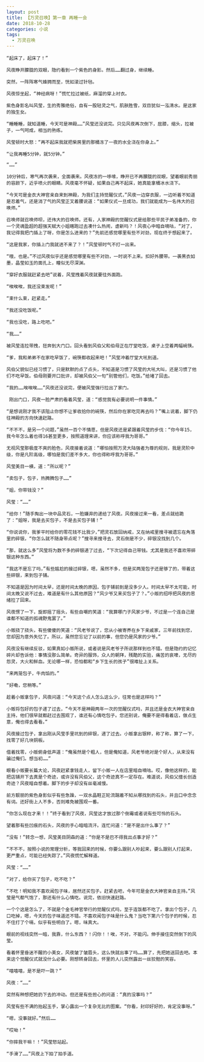 ```yaml
---
layout: post
title: 【万灵召唤】第一章 再睡一会
date: 2018-10-28
categories: 小说
tags:
  - 万灵召唤
---
```


    “起床了，起床了！”
    
    风夜睁开朦胧的双眼，隐约看到一个紫色的身影。然后……翻过身，继续睡。
    
    突然，一阵阵寒气蜂拥而至，恍如滚过针毡。
    
    风夜惊坐起，“神经病呀！”慌忙拉过被纸，麻溜的穿上衬衣。
    
    紫色身影名叫风莹，生的秀雅绝俗，自有一股轻灵之气，肌肤胜雪，双目犹似一泓清水。是这家的独生女。
    
    “睡睡睡，就知道睡，今天可是神殿……”风莹还没说完。只见风夜再次倒下，屈膝，缩头，拉被子，一气呵成，相当的熟练。
    
    风莹顿时大怒：“再不起床我就把柴房里的那桶冻了一夜的水全浇在你身上。”
    
    “让我再睡5分钟，就5分钟。”
    
    “……”
    
    10分钟后，寒气再次袭来，全面袭来。风夜冻的一哆嗦，睁开已不再朦胧的双眼，望着眼前秀丽的容颜下，近乎喷火的眼睛。风夜毫不怀疑，如果自己再不起床，她真能拿桶冰水浇下。
    
    “今天可是金衣大神官亲自来到神殿，为我们主持觉醒仪式，”风夜一边穿衣服，一边听着不知道是忍着气，还是消了气的风莹正叉着腰说道：“如果仪式一旦成功，我们就能成为一名伟大的召唤师。”
    
    召唤师就召唤师呗，还伟大的召唤师。还有，人家神殿的觉醒仪式是给那些平民子弟准备的，你一个灵魂盈超的超强天赋大小姐瞎跑过去凑什么热闹，虐新吗？！风夜心中暗自嘀咕，“对了，我记得我把门插上了呀，你是怎么进来的？”先前还感觉哪里有些不对劲，现在终于想起来了。
    
    “这是我家，你插上门我就进不来了？！”风莹顿时气不打一出来。
    
    “哦，也是。”不过风夜似乎还是感觉哪里有些不对劲，一时说不上来。扣好外腰带。一袭黑衣如墨，晶莹如玉的面孔上，瞳似无尽深渊。
    
    “穿好衣服就赶紧去吧”说着，风莹拽着风夜就要往外面跑。
    
    “唉唉唉，我还没束发呢！”
    
    “束什么束，赶紧走。”
    
    “我还没吃饭呢。”
    
    “我也没吃，路上吃吧。”
    
    “我……”
    
    被风莹连拉带拽，狂奔到大门口。回头看到风伯父和伯母正在厅堂吃饭，桌子上空着两幅碗筷。
    
    “爹，我和弟弟不在家吃早饭了，碗筷都收起来吧！”风莹冲着厅堂大吼到道。
    
    风伯父貌似已经习惯了，只是默默的点了点头，不知道是习惯了风莹的大吼大叫，还是习惯了他们不吃早饭。伯母刚要开口批评，却被风伯父一句“别管他们，吃饭。”给堵了回去。
    
    “我的……唉唉唉……”风夜还没说完，便被风莹强行拉出了家门。
    
     刚出门口，风夜一脸严肃的看着风莹，道：“感觉我有必要说明一件事情。”
    
    “是想说刚才我不该阻止你想不让爹收拾你的碗筷，然后你在家吃完再去吗？”嘴上说着，脚下仍往神殿的方向快速赶路。
    
    “不不不，是另一个问题，”虽然一百个不情愿，但是风夜还是紧跟着风莹的步伐：“你今年15，我今年怎么着也得16甚至更多，按照道理来讲，你应该称呼我为哥哥。”
    
    无视风莹那极度不爽的脸色，风夜接着说道：“哪怕按照万灵大陆强者为尊的规则，我是灵阶中级，你是凡阶高级，哪怕是我们差不多大，你也得称呼我为哥哥。”
    
    风莹美目一横，道：“所以呢？”
    
    “卖包子，包子，热腾腾包子……”
    
    “姐，你带钱没？”
    
    风莹：“……”
    
    “给你！”随手掏出一块中品灵石，一脸嫌弃的递给了风夜。风夜接过来一看，差点就给跪了：“姐呀，我是去买包子，不是去买包子铺！”
    
    “你说说你，我爹平时给你的零花钱不比我少，”把灵石放回纳戒，又在纳戒里搜寻被遗忘在角落里的碎银，“你怎么就不随身带点呢？”搜寻来搜寻去，灵石倒是不少，碎银没找到几个。
    
    “那，就这么多”风莹将为数不多的碎银递了过去，“下次记得自己带钱。尤其是我还不喜欢带碎银这种东西。”
    
    “我这不是忘了吗，”有些尴尬的接过碎银，嗯，虽然不多，但是买两笼包子还是够了的，带着这些碎银，来到包子铺。
    
    不知道是因为时间太早，还是时间太晚的原因，包子铺前到是没多少人。时间太早不太可能，时间太晚又说不过去，难道是有什么其他原因？“风少爷又来买包子了？。”小贩的招呼把风夜的思绪拉了回来。
    
    风夜愣了一下，旋即摇了摇头，有些自嘲的笑道：“我算哪门子风家少爷，不过是一个连自己是谁都不知道的孤魂野鬼罢了。”
    
    小贩挠了挠头，有些傻傻的笑道：“风老爷说了，您从小被寄养在乡下亲戚家，三年前找到您，您却因为意外失忆了。所以，虽然您忘记了以前的事，但您仍是风家的少爷。”
    
    风夜没有继续反驳，如果真如小贩所说，或者说是风老爷子所说那样到也不错。但是隐约的记忆碎片却告诉他：事情没那么简单。奇异的服饰，众人的朝拜，残酷的实验，痛苦的哀嚎，无尽的怨灵，大火和鲜血。无论哪一样，恐怕都和“乡下生长的孩子”很难扯上关系。
    
    “来两笼包子，牛肉馅的。”
    
    “好嘞，您稍等。”
    
    趁着小贩拿包子，风夜问道：“今天这个点人怎么这么少，往常也是这样吗？”
    
    小贩将包好的包子递了过去，“今天不是神殿两年一次的觉醒仪式吗，并且还是金衣大神官亲自主持，他们很早就都赶过去围观了，谁还有心情吃包子。您还别说，俺要不是得看着店，做点生意，俺也得去看看。”
    
    风夜接过包子，拿出刚从风莹手里坑到的碎银，递了过去。小贩拿出银秤，称了称，算了一下，找零了好几块铜板。
    
    借着找零，小贩俯身低声道：“俺虽然是个粗人，但是俺知道，风老爷绝对是个好人，从来没有骗过俺们。想当初……”
    
    眼看小贩要长篇大论，风夜赶紧拿钱走人，留下小贩一人在店里暗自嘀咕。哎，像他这样的，能把店铺开下去真是个奇迹，或许没有风伯父，这个奇迹真不一定存在。难道说，风伯父擅长创造奇迹？风夜暗自想着。脚下的步子却没有丝毫减慢。
    
    前方靓丽的紫色身影似乎有些急躁，一双水晶鞋正轮流踹着不知从哪找到的石头，并且口中念念有词。还好街上人不多，否则难免被围观一番。
    
    “你怎么现在才来！！”终于看到了风夜，风莹这才放过那个倒霉或者说有些可怜的石头。
    
    望着那有些凹痕的石头，风夜的手心暗暗流汗。连忙问道：“是不是出什么事了？”
    
    “没有！”转念一想，风莹美目阴森的道：“你是不是巴不得我出点事才好？”
    
    “不不不，按照小说的常理分析，等我回来的时候，你要么跟别人吵起来，要么跟别人打起来，更严重点，可能已经失踪了。”风夜慌忙解释道。
    
    风莹：“……”
    
    “对了，给你买了包子，吃不吃？”
    
    “不吃！明知我不喜欢闻包子味，居然还买包子。赶紧去吧，今年可是金衣大神官亲自主持。”风莹是气都气饱了，那还有什么心情吃。说完，依旧快速赶路。
    
    一个个这是怎么了，不就是个金毛神官举行的觉醒仪式吗，至于连饭都不吃了。拿出个包子，几口吃掉，嗯，今天的包子味道还不错。不喜欢闻包子味是什么鬼？当吃下第六个包子的时候，忍不住打了个嗝，似乎有些明白了。嗯，味真大。
    
    眼前的视线突然一暗，我靠，什么东西？！闪你！！唉，不对，不能闪。伸手接住突然倒下的风莹。
    
    看着怀里昏迷不醒的小美女，风夜皱了皱眉头，这么快就出事了吗……算了，先把她送回去吧。本来这个觉醒仪式就没什么必要。刚想转身回去，怀里的人儿突然露出一丝狡黠的笑容。
    
    “嘻嘻嘻，是不是吓一跳？”
    
    风夜：“……”
    
    突然有种想把她扔下去的冲动。但还是有些担心的问道：“真的没事吗？”
    
    风莹有些不满的抬起玉手，掌心露出一个复杂无比的图案。“你看，封印好好的，肯定没事呀。”
    
    “嗯，没事就好。”然后……
    
    “哎呦！”
    
    “你摔我干嘛！！”风莹怒站起。
    
    “手滑了……”风夜上下拍了拍手道。
